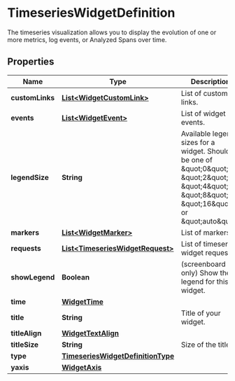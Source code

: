 

# TimeseriesWidgetDefinition

The timeseries visualization allows you to display the evolution of one or more metrics, log events, or Analyzed Spans over time.
## Properties

Name | Type | Description | Notes
------------ | ------------- | ------------- | -------------
**customLinks** | [**List&lt;WidgetCustomLink&gt;**](WidgetCustomLink.md) | List of custom links. |  [optional]
**events** | [**List&lt;WidgetEvent&gt;**](WidgetEvent.md) | List of widget events. |  [optional]
**legendSize** | **String** | Available legend sizes for a widget. Should be one of \&quot;0\&quot;, \&quot;2\&quot;, \&quot;4\&quot;, \&quot;8\&quot;, \&quot;16\&quot;, or \&quot;auto\&quot;. |  [optional]
**markers** | [**List&lt;WidgetMarker&gt;**](WidgetMarker.md) | List of markers. |  [optional]
**requests** | [**List&lt;TimeseriesWidgetRequest&gt;**](TimeseriesWidgetRequest.md) | List of timeseries widget requests. | 
**showLegend** | **Boolean** | (screenboard only) Show the legend for this widget. |  [optional]
**time** | [**WidgetTime**](WidgetTime.md) |  |  [optional]
**title** | **String** | Title of your widget. |  [optional]
**titleAlign** | [**WidgetTextAlign**](WidgetTextAlign.md) |  |  [optional]
**titleSize** | **String** | Size of the title. |  [optional]
**type** | [**TimeseriesWidgetDefinitionType**](TimeseriesWidgetDefinitionType.md) |  | 
**yaxis** | [**WidgetAxis**](WidgetAxis.md) |  |  [optional]



